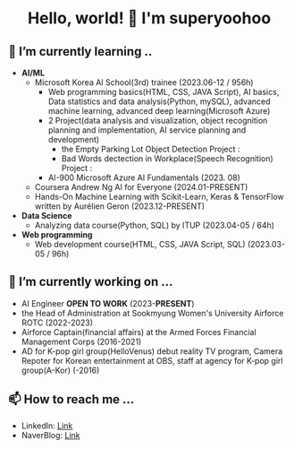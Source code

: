 <h1 align="center">Hello, world! 👋 I'm superyoohoo</h1>

## 🌱 I’m currently learning ..
- **AI/ML**
  - Microsoft Korea AI School(3rd) trainee (2023.06-12 / 956h)
    - Web programming basics(HTML, CSS, JAVA Script), AI basics, Data statistics and data analysis(Python, mySQL), advanced machine learning, advanced deep learning(Microsoft Azure)
    - 2 Project(data analysis and visualization, object recognition planning and implementation, AI service planning and development)
      - the Empty Parking Lot Object Detection Project :
      - Bad Words dectection in Workplace(Speech Recognition) Project :  
    - AI-900 Microsoft Azure AI Fundamentals (2023. 08)
  - Coursera Andrew Ng AI for Everyone (2024.01-PRESENT)
  - Hands-On Machine Learning with Scikit-Learn, Keras & TensorFlow written by Aurélien Geron (2023.12-PRESENT)
- **Data Science**
  - Analyzing data course(Python, SQL) by ITUP (2023.04-05 / 64h)
- **Web programming**
  - Web development course(HTML, CSS, JAVA Script, SQL) (2023.03-05 / 96h)

## 🔭 I’m currently working on ...
- AI Engineer **OPEN TO WORK** (2023-**PRESENT**)
- the Head of Administration at Sookmyung Women's University Airforce ROTC (2022-2023) 
- Airforce Captain(financial affairs) at the Armed Forces Financial Management Corps (2016-2021)
- AD for K-pop girl group(HelloVenus) debut reality TV program, Camera Repoter for Korean entertainment at OBS, staff at agency for K-pop girl group(A-Kor) (-2016)
 
## 📫 How to reach me ...
- LinkedIn: [Link](https://www.linkedin.com/in/herrn-sommer/)
- NaverBlog: [Link](https://blog.naver.com/herrn_sommer_)
